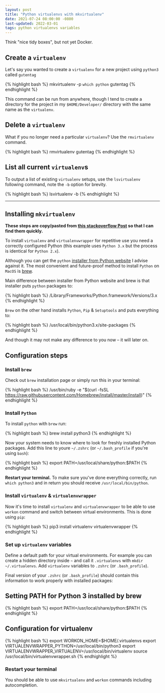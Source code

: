 ```yaml
---
layout: post
title: "Python virtualenvs with mkvirtualenv"
date: 2021-07-24 08:00:00 -0800
last-updated: 2022-03-01
tags: python virtualenvs variables
---
```


Think "nice tidy boxes", but not yet Docker.

## Create a `virtualenv`

Let's say you wanted to create a `virtualenv` for a new project using `python3` called `gutentag`

{% highlight bash %}
mkvirtualenv -p `which python` gutentag
{% endhighlight %}

This command can be run from anywhere, though I tend to create a directory for the project in my `$HOME/Developer/` directory with the same name as the `virtualenv`.

## Delete a `virtualenv`

What if you no longer need a particular `virtualenv`? Use the `rmvirtualenv` command.

{% highlight bash %}
rmvirtualenv gutentag
{% endhighlight %}

## List all current `virtualenv`s

To output a list of existing `virtualenv` setups, use the `lsvirtualenv` following command, note the `-b` option for brevity.

{% highlight bash %}
lsvirtualenv -b
{% endhighlight %}

---

## Installing `mkvirtualenv`

**These steps are copy/pasted from [this stackoverflow Post][stackoverflow-post] so that I can find them quickly.**

To install `virtualenv` and `virtualenvwrapper` for repetitive use you need a correctly configured Python (this example uses `Python 3.x` but the process is identical for `Python 2.x`).

Although you can get the `python` [installer from Python website][python-installer] I advise against it. The most convenient and future-proof method to install `Python` on `MacOS` is [brew][homebrew-link].

Main difference between installer from Python website and brew is that installer puts `python` packages to:

{% highlight bash %}
/Library/Frameworks/Python.framework/Versions/3.x
{% endhighlight %}

`Brew` on the other hand installs `Python`, `Pip` & `Setuptools` and puts everything to:

{% highlight bash %}
/usr/local/bin/python3.x/site-packages
{% endhighlight %}

And though it may not make any difference to you now – it will later on.

## Configuration steps

### Install `brew`

Check out `brew` installation page or simply run this in your terminal:

{% highlight bash %}
/usr/bin/ruby -e "$(curl -fsSL https://raw.githubusercontent.com/Homebrew/install/master/install)"
{% endhighlight %}

### Install `Python`

To install `python` with `brew` run:

{% highlight bash %}
brew install python3
{% endhighlight %}

Now your system needs to know where to look for freshly installed Python packages. Add this line to youre `~/.zshrc` (or `~/.bash_profile` if you're using `bash`):

{% highlight bash %}
export PATH=/usr/local/share/python:$PATH
{% endhighlight %}

**Restart your terminal.** To make sure you've done everything correctly, run `which python3` and in return you should receive `/usr/local/bin/python`.

### Install `virtualenv` & `virtualenvwrapper`

Now it's time to install `virtualenv` and `virtualenvwrapper` to be able to use `workon` command and switch between virtual environments. This is done using `pip`:

{% highlight bash %}
pip3 install virtualenv virtualenvwrapper
{% endhighlight %}

### Set up `virtualenv` variables

Define a default path for your virtual environments. For example you can create a hidden directory inside `~` and call it `.virtualenvs` with `mkdir ~/.virtualenvs`. Add `virtualenv` variables to `.zshrc` (or `.bash_profile`).

Final version of your `.zshrc` (or `.bash_profile`) should contain this information to work properly with installed packages:

## Setting PATH for Python 3 installed by brew

{% highlight bash %}
export PATH=/usr/local/share/python:$PATH
{% endhighlight %}

## Configuration for virtualenv

{% highlight bash %}
export WORKON_HOME=$HOME/.virtualenvs
export VIRTUALENVWRAPPER_PYTHON=/usr/local/bin/python3
export VIRTUALENVWRAPPER_VIRTUALENV=/usr/local/bin/virtualenv
source /usr/local/bin/virtualenvwrapper.sh
{% endhighlight %}

### Restart your terminal

You should be able to use `mkvirtualenv` and `workon` commands including autocompletion.

[stackoverflow-post]: https://stackoverflow.com/a/49528037
[python-installer]: https://www.python.org/downloads/
[homebrew-link]: https://brew.sh/
